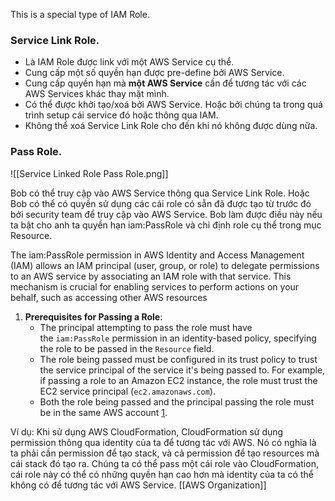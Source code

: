 This is a special type of IAM Role.
### Service Link Role.
- Là IAM Role được link với một AWS Service cụ thể.
- Cung cấp một số quyền hạn được pre-define bởi AWS Service.
- Cung cấp quyền hạn mà **một AWS Service** cần để tương tác với các AWS Services khác thay mặt mình.
- Có thể được khởi tạo/xoá bởi AWS Service. Hoặc bởi chúng ta trong quá trình setup cái service đó hoặc thông qua IAM.
- Không thể xoá Service Link Role cho đến khi nó không được dùng nữa.
### Pass Role.
![[Service Linked Role Pass Role.png]]

Bob có thể truy cập vào AWS Service thông qua Service Link Role.
Hoặc Bob có thể có quyền sử dụng các cái role có sẵn đã được tạo từ trước đó bởi security team để truy cập vào AWS Service. Bob làm được điều này nếu ta bật cho anh ta quyền hạn iam:PassRole và chỉ định role cụ thể trong mục Resource.

The iam:PassRole permission in AWS Identity and Access Management (IAM) allows an IAM principal (user, group, or role) to delegate permissions to an AWS service by associating an IAM role with that service. This mechanism is crucial for enabling services to perform actions on your behalf, such as accessing other AWS resources

1. **Prerequisites for Passing a Role**:
    - The principal attempting to pass the role must have the `iam:PassRole` permission in an identity-based policy, specifying the role to be passed in the `Resource` field.
    - The role being passed must be configured in its trust policy to trust the service principal of the service it's being passed to. For example, if passing a role to an Amazon EC2 instance, the role must trust the EC2 service principal (`ec2.amazonaws.com`).
    - Both the role being passed and the principal passing the role must be in the same AWS account [1](https://aws.amazon.com/blogs/security/how-to-use-the-passrole-permission-with-iam-roles/#:~:text=iam%3APassRole%20is%20an%20AWS,function%20with%20an%20IAM%20role.).

Ví dụ:
Khi sử dụng AWS CloudFormation, CloudFormation sử dụng permission thông qua identity của ta để tương tác với AWS.
Nó có nghĩa là ta phải cần permission để tạo stack, và cả permission để tạo resources mà cái stack đó tạo ra.
Chúng ta có thể pass một cái role vào CloudFormation, cái role này có thể có những quyền hạn cao hơn mà identity của ta có thể không có để tương tác với AWS Service.
[[AWS Organization]]

